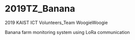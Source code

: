 # 2019TZ_Banana
2019 KAIST ICT Volunteers_Team WoogieWoogie

Banana farm monitoring system using LoRa communication

